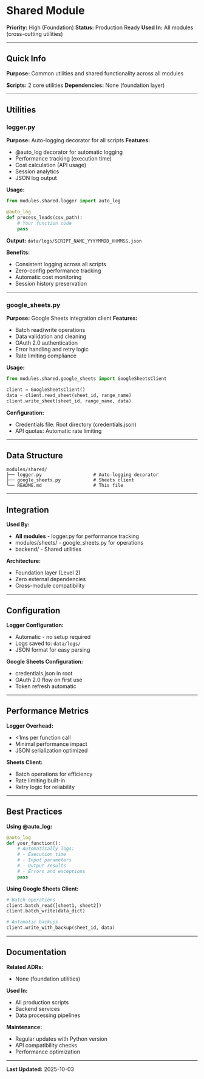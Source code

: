 # Shared Module

**Priority:** High (Foundation)
**Status:** Production Ready
**Used In:** All modules (cross-cutting utilities)

---

## Quick Info

**Purpose:** Common utilities and shared functionality across all modules

**Scripts:** 2 core utilities
**Dependencies:** None (foundation layer)

---

## Utilities

### logger.py
**Purpose:** Auto-logging decorator for all scripts
**Features:**
- @auto_log decorator for automatic logging
- Performance tracking (execution time)
- Cost calculation (API usage)
- Session analytics
- JSON log output

**Usage:**
```python
from modules.shared.logger import auto_log

@auto_log
def process_leads(csv_path):
    # Your function code
    pass
```

**Output:** `data/logs/SCRIPT_NAME_YYYYMMDD_HHMMSS.json`

**Benefits:**
- Consistent logging across all scripts
- Zero-config performance tracking
- Automatic cost monitoring
- Session history preservation

---

### google_sheets.py
**Purpose:** Google Sheets integration client
**Features:**
- Batch read/write operations
- Data validation and cleaning
- OAuth 2.0 authentication
- Error handling and retry logic
- Rate limiting compliance

**Usage:**
```python
from modules.shared.google_sheets import GoogleSheetsClient

client = GoogleSheetsClient()
data = client.read_sheet(sheet_id, range_name)
client.write_sheet(sheet_id, range_name, data)
```

**Configuration:**
- Credentials file: Root directory (credentials.json)
- API quotas: Automatic rate limiting

---

## Data Structure

```
modules/shared/
├── logger.py                   # Auto-logging decorator
├── google_sheets.py            # Sheets client
└── README.md                   # This file
```

---

## Integration

**Used By:**
- **All modules** - logger.py for performance tracking
- modules/sheets/ - google_sheets.py for operations
- backend/ - Shared utilities

**Architecture:**
- Foundation layer (Level 2)
- Zero external dependencies
- Cross-module compatibility

---

## Configuration

**Logger Configuration:**
- Automatic - no setup required
- Logs saved to: `data/logs/`
- JSON format for easy parsing

**Google Sheets Configuration:**
- credentials.json in root
- OAuth 2.0 flow on first use
- Token refresh automatic

---

## Performance Metrics

**Logger Overhead:**
- <1ms per function call
- Minimal performance impact
- JSON serialization optimized

**Sheets Client:**
- Batch operations for efficiency
- Rate limiting built-in
- Retry logic for reliability

---

## Best Practices

**Using @auto_log:**
```python
@auto_log
def your_function():
    # Automatically logs:
    # - Execution time
    # - Input parameters
    # - Output results
    # - Errors and exceptions
    pass
```

**Using Google Sheets Client:**
```python
# Batch operations
client.batch_read([sheet1, sheet2])
client.batch_write(data_dict)

# Automatic backups
client.write_with_backup(sheet_id, data)
```

---

## Documentation

**Related ADRs:**
- None (foundation utilities)

**Used In:**
- All production scripts
- Backend services
- Data processing pipelines

**Maintenance:**
- Regular updates with Python version
- API compatibility checks
- Performance optimization

---

**Last Updated:** 2025-10-03
